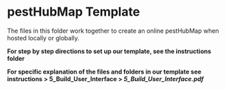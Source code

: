 # pestHubMap Template
<p>The files in this folder work together to create an online pestHubMap when hosted locally or globally. </p>
<p><strong>For step by step directions to set up our template, see the instructions folder </strong></p>
<p><strong>For specific explanation of the files and folders in our template see instructions > 5_Build_User_Interface > <em>5_Build_User_Interface.pdf</em></strong></p>
